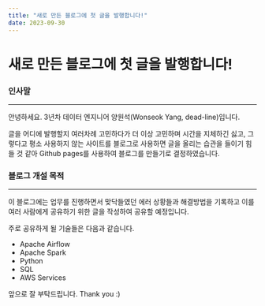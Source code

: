 ```yaml
---
title: "새로 만든 블로그에 첫 글을 발행합니다!"
date: 2023-09-30
---
```

# 새로 만든 블로그에 첫 글을 발행합니다!

### 인사말
---
안녕하세요. 3년차 데이터 엔지니어 양원석(Wonseok Yang, dead-line)입니다.

글을 어디에 발행할지 여러차례 고민하다가 더 이상 고민하며 시간을 지체하긴 싫고, 그렇다고 평소 사용하지 않는 사이트를 블로그로 사용하면 글을 올리는 습관을 들이기 힘들 것 같아 Github pages를 사용하여 블로그를 만들기로 결정하였습니다. 

### 블로그 개설 목적
---
이 블로그에는 업무를 진행하면서 맞닥들였던 에러 상황들과 해결방법을 기록하고 이를 여러 사람에게 공유하기 위한 글을 작성하여 공유할 예정입니다. 

주로 공유하게 될 기술들은 다음과 같습니다.
- Apache Airflow
- Apache Spark
- Python
- SQL
- AWS Services


앞으로 잘 부탁드립니다.
Thank you :)
